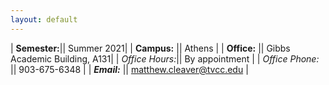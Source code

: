 ```yaml
---
layout: default
---
```


| **Semester:**|| Summer 2021|
| <strong>Campus:</strong>      || Athens                   |
| **Office:**       || Gibbs Academic Building, A131|
| *Office Hours:*|| By appointment                      |
| *Office Phone:* || 903-675-6348                      |
| ***Email:***        || matthew.cleaver@tvcc.edu |
